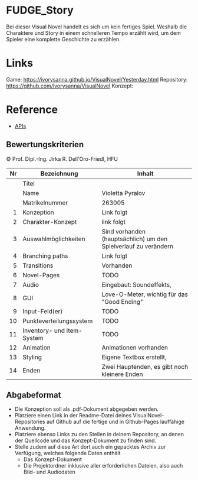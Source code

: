 # FUDGE_Story
Bei dieser Visual Novel handelt es sich um kein fertiges Spiel. Weshalb die Charaktere und Story in einem schnelleren Tempo erzählt wird, um dem Spieler eine komplette Geschichte zu erzählen.

# Links
Game: https://ivorysanna.github.io/VisualNovel/Yesterday.html
Repository: https://github.com/Ivorysanna/VisualNovel
Konzept:


# Reference
- [APIs](https://jirkadelloro.github.io/FUDGE_Story/Documentation/Reference/#fudge-story-reference)

## Bewertungskriterien
© Prof. Dipl.-Ing. Jirka R. Dell'Oro-Friedl, HFU  

| Nr | Bezeichnung           | Inhalt |
|---:|-----------------------|------|
|    | Titel                 |   |
|    | Name                  | Violetta Pyralov  |
|    | Matrikelnummer        | 263005  |
|  1 | Konzeption     | Link folgt                                                                                                                          |
|  2 | Charakter-Konzept     | link folgt                                                                                                                                                                                |
|  3 | Auswahlmöglichkeiten | Sind vorhanden (hauptsächlich) um den Spielverlauf zu verändern                                                                                                                                                     |
|  4 | Branching paths      | Link folgt                                                                                                                                                          |
|  5 | Transitions            | Vorhanden                                                                                                                                                      |
|  6 | Novel-Pages            |TODO                                                                                                                                                          |
|  7 |         Audio         | Eingebaut: Soundeffekts,    |
|  8 |         GUI            | Love-O-Meter, wichtig für das "Good Ending"                                                                                                                                                                    |
|  9 | Input-Feld(er)          | TODO                                                                                                                                                                  |
|  10 | Punkteverteilungssystem     | TODO                                                                                                                                                             |
|  11 | Inventory- und Item-System     | TODO                                                                                                                                                                 |
| 12 | Animation     | Animationen vorhanden                                                                                                                                                                 |
| 13 | Styling          | Eigene Textbox erstellt,                                                                                                                                                                                |
| 14 | Enden          | Zwei Hauptenden, es gibt noch kleinere Enden                                                                                                                                                                                |



##  Abgabeformat

* Die Konzeption soll als .pdf-Dokument abgegeben werden.
* Platziere einen Link in der Readme-Datei deines VisualNovel-Repositories auf Github auf die fertige und in Github-Pages lauffähige Anwendung.
* Platziere ebenso Links zu den Stellen in deinem Repository, an denen der Quellcode und das Konzept-Dokument zu finden sind.
* Stelle zudem auf diese Art dort auch ein gepacktes Archiv zur Verfügung, welches folgende Daten enthält
  * Das Konzept-Dokument 
  * Die Projektordner inklusive aller erforderlichen Dateien, also auch Bild- und Audiodaten
